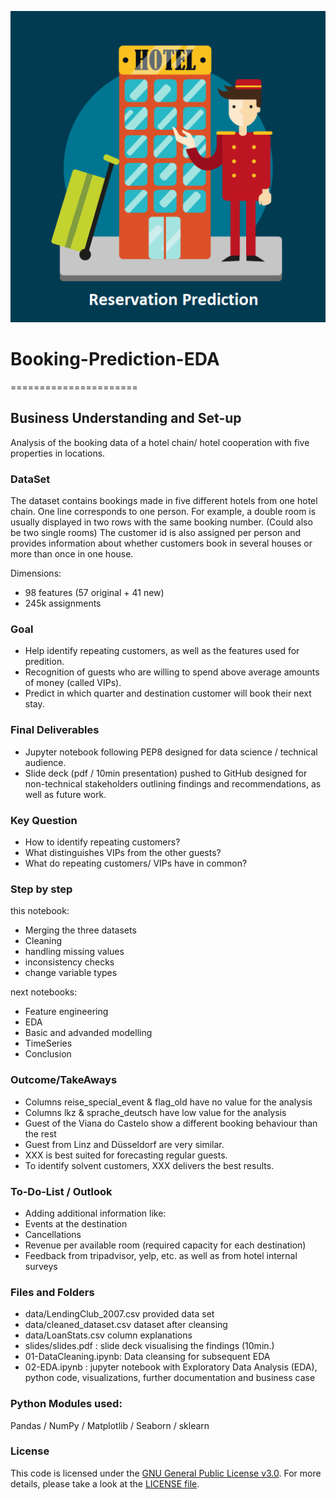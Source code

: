 ![logo](https://github.com/argv1/Booking-Prediction-EDA/blob/master/img/logo_reservation_prediction.png)
# Booking-Prediction-EDA
======================

## Business Understanding and Set-up
Analysis of the booking data of a hotel chain/ hotel cooperation with five properties in locations.

### DataSet
The dataset contains bookings made in five different hotels from one hotel chain.
One line corresponds to one person. For example, a double room is usually displayed in two rows with the same booking number. (Could also be two single rooms)
The customer id is also assigned per person and provides information about whether customers book in several houses or more than once in one house.

Dimensions:
- 98 features (57 original + 41 new)
- 245k assignments


### Goal
- Help identify repeating customers, as well as the features used for predition.
- Recognition of guests who are willing to spend above average amounts of money (called VIPs). 
- Predict in which quarter and destination customer will book their next stay.


### Final Deliverables
- Jupyter notebook following PEP8 designed for data science / technical audience.
- Slide deck (pdf / 10min presentation) pushed to GitHub designed for non-technical stakeholders outlining findings and recommendations, as well as future work.


### Key Question
- How to identify repeating customers?
- What distinguishes VIPs from the other guests?
- What do repeating customers/ VIPs have in common?


### Step by step
this notebook:
- Merging the three datasets
- Cleaning
 - handling missing values
 - inconsistency checks
 - change variable types

next notebooks:
- Feature engineering
- EDA
- Basic and advanded modelling
- TimeSeries
- Conclusion


### Outcome/TakeAways
- Columns reise_special_event & flag_old have no value for the analysis
- Columns lkz & sprache_deutsch have low value for the analysis
- Guest of the Viana do Castelo show a different booking behaviour than the rest
- Guest from Linz and Düsseldorf are very similar. 
- XXX is best suited for forecasting regular guests.
- To identify solvent customers, XXX delivers the best results.


### To-Do-List / Outlook
- Adding additional information like:
 - Events at the destination
 - Cancellations
 - Revenue per available room (required capacity for each destination)
 - Feedback from tripadvisor, yelp, etc. as well as from hotel internal surveys


### Files and Folders
- data/LendingClub_2007.csv provided data set
- data/cleaned_dataset.csv dataset after cleansing
- data/LoanStats.csv column explanations
- slides/slides.pdf : slide deck visualising the findings (10min.)
- 01-DataCleaning.ipynb: Data cleansing for subsequent EDA
- 02-EDA.ipynb : jupyter notebook with Exploratory Data Analysis (EDA), python code, visualizations, further documentation and business case


### Python Modules used:
Pandas / NumPy / Matplotlib / Seaborn / sklearn


### License
This code is licensed under the [GNU General Public License v3.0](https://choosealicense.com/licenses/gpl-3.0/). 
For more details, please take a look at the [LICENSE file](https://github.com/argv1/Booking-Prediction-EDA/blob/master/LICENSE).


